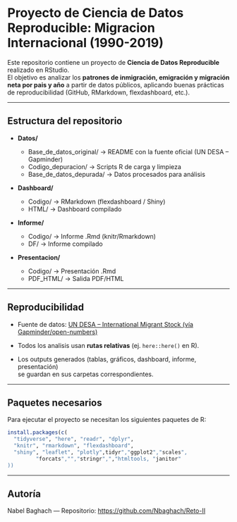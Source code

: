# Proyecto de Ciencia de Datos Reproducible: Migracion Internacional (1990-2019)

Este repositorio contiene un proyecto de **Ciencia de Datos Reproducible** realizado en RStudio.  
El objetivo es analizar los **patrones de inmigración, emigración y migración neta por pais y año** a partir de datos públicos, aplicando buenas prácticas de reproducibilidad (GitHub, RMarkdown, flexdashboard, etc.).

---

##  Estructura del repositorio

- **Datos/**
  - Base_de_datos_original/ → README con la fuente oficial (UN DESA – Gapminder)
  - Codigo_depuracion/ → Scripts R de carga y limpieza
  - Base_de_datos_depurada/ → Datos procesados para análisis

- **Dashboard/**
  - Codigo/ → RMarkdown (flexdashboard / Shiny)
  - HTML/ → Dashboard compilado

- **Informe/**
  - Codigo/ → Informe .Rmd (knitr/Rmarkdown)
  - DF/ → Informe compilado

- **Presentacion/**
  - Codigo/ → Presentación .Rmd
  - PDF_HTML/ → Salida PDF/HTML
---

##  Reproducibilidad

- Fuente de datos: [UN DESA – International Migrant Stock (vía Gapminder/open-numbers)](https://github.com/open-numbers/ddf--unpop--international_migrant_stock)

- Todos los analisis usan **rutas relativas** (ej. `here::here()` en R).  

- Los outputs generados (tablas, gráficos, dashboard, informe, presentación)  
  se guardan en sus carpetas correspondientes.  

---

##  Paquetes necesarios

Para ejecutar el proyecto se necesitan los siguientes paquetes de R:

```r
install.packages(c(
  "tidyverse", "here", "readr", "dplyr", 
  "knitr", "rmarkdown", "flexdashboard", 
  "shiny", "leaflet", "plotly",tidyr","ggplot2","scales",
         "forcats","","stringr",","htmltools, "janitor"
))


```

---

##  Autoría

Nabel Baghach — Repositorio: https://github.com/Nbaghach/Reto-II